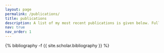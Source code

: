 ```yaml
---
layout: page
permalink: /publications/
title: publications
description: A list of my most recent publications is given below. Full list at <a href="https://scholar.google.com/citations?hl=en&user=qCI0O08AAAAJ" style="color:#0000FF;"> Google Scholar </a>, <a href="https://www.researchgate.net/profile/Mostafa-Kiani-Shahvandi" style="color:#0000FF;"> Researchgate </a> profiles.
nav: true
nav_order: 1
---
```

<!-- _pages/publications.md -->
<div class="publications">

{% bibliography -f {{ site.scholar.bibliography }} %}

</div>
